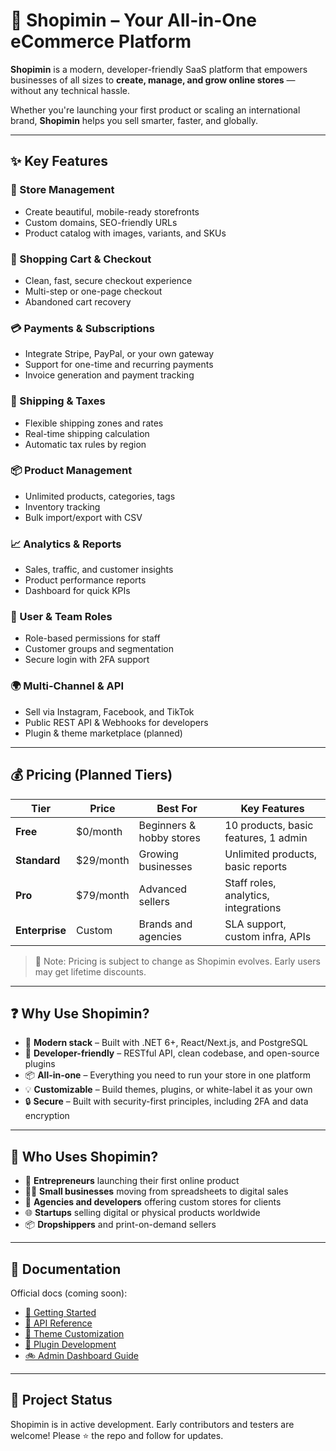 # 🛒 **Shopimin** – Your All-in-One eCommerce Platform

**Shopimin** is a modern, developer-friendly SaaS platform that empowers businesses of all sizes to **create, manage, and grow online stores** — without any technical hassle.

Whether you're launching your first product or scaling an international brand, **Shopimin** helps you sell smarter, faster, and globally.

---

## ✨ Key Features

### 🏮 Store Management

* Create beautiful, mobile-ready storefronts
* Custom domains, SEO-friendly URLs
* Product catalog with images, variants, and SKUs

### 🛒 Shopping Cart & Checkout

* Clean, fast, secure checkout experience
* Multi-step or one-page checkout
* Abandoned cart recovery

### 💳 Payments & Subscriptions

* Integrate Stripe, PayPal, or your own gateway
* Support for one-time and recurring payments
* Invoice generation and payment tracking

### 🚚 Shipping & Taxes

* Flexible shipping zones and rates
* Real-time shipping calculation
* Automatic tax rules by region

### 📦 Product Management

* Unlimited products, categories, tags
* Inventory tracking
* Bulk import/export with CSV

### 📈 Analytics & Reports

* Sales, traffic, and customer insights
* Product performance reports
* Dashboard for quick KPIs

### 👥 User & Team Roles

* Role-based permissions for staff
* Customer groups and segmentation
* Secure login with 2FA support

### 🌍 Multi-Channel & API

* Sell via Instagram, Facebook, and TikTok
* Public REST API & Webhooks for developers
* Plugin & theme marketplace (planned)

---

## 💰 Pricing (Planned Tiers)

| Tier           | Price      | Best For                 | Key Features                         |
| -------------- | ---------- | ------------------------ | ------------------------------------ |
| **Free**       | \$0/month  | Beginners & hobby stores | 10 products, basic features, 1 admin |
| **Standard**   | \$29/month | Growing businesses       | Unlimited products, basic reports    |
| **Pro**        | \$79/month | Advanced sellers         | Staff roles, analytics, integrations |
| **Enterprise** | Custom     | Brands and agencies      | SLA support, custom infra, APIs      |

> 🧪 Note: Pricing is subject to change as Shopimin evolves. Early users may get lifetime discounts.

---

## ❓ Why Use Shopimin?

* 🚀 **Modern stack** – Built with .NET 6+, React/Next.js, and PostgreSQL
* 🔧 **Developer-friendly** – RESTful API, clean codebase, and open-source plugins
* 📦 **All-in-one** – Everything you need to run your store in one platform
* 💡 **Customizable** – Build themes, plugins, or white-label it as your own
* 🔒 **Secure** – Built with security-first principles, including 2FA and data encryption

---

## 👥 Who Uses Shopimin?

* 🛒 **Entrepreneurs** launching their first online product
* 🧑‍💼 **Small businesses** moving from spreadsheets to digital sales
* 🏢 **Agencies and developers** offering custom stores for clients
* 🌐 **Startups** selling digital or physical products worldwide
* 📦 **Dropshippers** and print-on-demand sellers

---

## 📘 Documentation

Official docs (coming soon):

* [📄 Getting Started](#)
* [🔌 API Reference](#)
* [🎨 Theme Customization](#)
* [🧹 Plugin Development](#)
* [🚲 Admin Dashboard Guide](#)

---

## 🚀 Project Status

Shopimin is in active development. Early contributors and testers are welcome!
Please ⭐ the repo and follow for updates.
